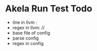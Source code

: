 # Akela Run Test Todo
* line in llvm : <line>
* regex in llvm: /<regex>/
* base file of config
* parse config
* regex in config